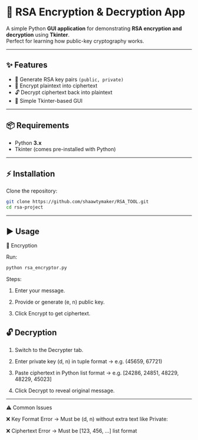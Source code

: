 # 🔐 RSA Encryption & Decryption App

A simple Python **GUI application** for demonstrating **RSA encryption and decryption** using **Tkinter**.  
Perfect for learning how public-key cryptography works.  

---

## ✨ Features
- 🔑 Generate RSA key pairs `(public, private)`  
- 🔏 Encrypt plaintext into ciphertext  
- 🔓 Decrypt ciphertext back into plaintext  
- 🎨 Simple Tkinter-based GUI  

---

## 📦 Requirements
- Python **3.x**  
- Tkinter (comes pre-installed with Python)  

---

## ⚡ Installation
Clone the repository:
```bash
git clone https://github.com/shaawtymaker/RSA_TOOL.git
cd rsa-project
```
---

## ▶️ Usage

🔏 Encryption

Run:
```bash
python rsa_encryptor.py
```

Steps:

1) Enter your message.

2) Provide or generate (e, n) public key.

3) Click Encrypt to get ciphertext.

## 🔓 Decryption

1) Switch to the Decrypter tab.

2) Enter private key (d, n) in tuple format → e.g. (45659, 67721)

3) Paste ciphertext in Python list format → e.g. [24286, 24851, 48229, 48229, 45023]

4) Click Decrypt to reveal original message.

---

⚠️ Common Issues

❌ Key Format Error → Must be (d, n) without extra text like Private:

❌ Ciphertext Error → Must be [123, 456, ...] list format
